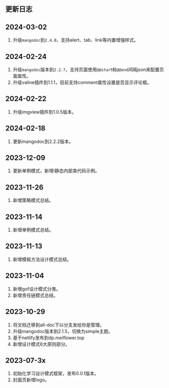 ## 更新日志
## 2024-03-02
1. 升级`mangodoc`到`2.4.0`，支持alert、tab、link等内置增强样式。

## 2024-02-24
1. 升级`mangodoc`版本到`2.2.7`，支持页面使用`@@star`t和`@@end`间隔json来配置页面属性。
2. 升级valine插件到1.1.1，目前支持comment属性设置是否显示评论框。

## 2024-02-22
1. 升级imgview插件到1.0.5版本。

## 2024-02-18
1. 更新mangodoc到2.2.2版本。

## 2023-12-09

1.  更新单例模式，新增i静态内部类代码示例。

## 2023-11-26

1.  新增策略模式总结。

## 2023-11-14

1.  新增单例模式总结。

## 2023-11-13

1.  新增模板方法设计模式总结。

## 2023-11-04

1.  新增gof设计模式分类。
2.  新增责任链模式总结。

## 2023-10-29

1.  将文档迁移到all-doc下以分支发给你是管理。
2.  升级mangodoc版本到2.1.5，切换为simple主题。
3.  基于netlify发布到dp.meiflower.top
4.  新增设计模式6大原则部分。

## 2023-07-3x

1.  初始化学习设计模式框架，发布0.0.1版本。
2.  封面页新增logo。